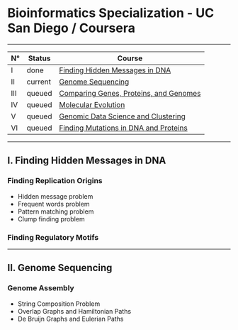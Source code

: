 # Bioinformatics Specialization - UC San Diego / Coursera

---

N°  | Status | Course |
--- | --- | --- |
I   | done | [Finding Hidden Messages in DNA](https://www.coursera.org/learn/dna-analysis)
II  | current | [Genome Sequencing](https://www.coursera.org/learn/genome-sequencing)
III | queued | [Comparing Genes, Proteins, and Genomes](https://www.coursera.org/learn/comparing-genomes) |
IV  | queued | [Molecular Evolution](https://www.coursera.org/learn/molecular-evolution) |
V   | queued | [Genomic Data Science and Clustering](https://www.coursera.org/learn/genomic-data) |
VI  | queued | [Finding Mutations in DNA and Proteins](https://www.coursera.org/learn/dna-mutations) |


<!--
VII | queued | [Bioinformatics Capstone: Big Data in Biology](https://www.coursera.org/learn/bioinformatics-project) |
-->

---

## I. Finding Hidden Messages in DNA
### Finding Replication Origins
+ Hidden message problem
+ Frequent words problem
+ Pattern matching problem
+ Clump finding problem

### Finding Regulatory Motifs

---

## II. Genome Sequencing
### Genome Assembly
+ String Composition Problem
+ Overlap Graphs and Hamiltonian Paths
+ De Bruijn Graphs and Eulerian Paths
